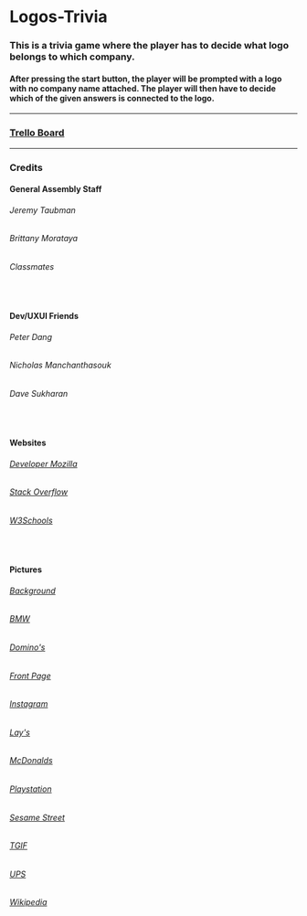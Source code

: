 # Logos-Trivia

### This is a trivia game where the player has to decide what logo belongs to which company. 
#### After pressing the start button, the player will be prompted with a logo with **no** company name attached. The player will then have to decide which of the given answers is connected to the logo. 

***

### [Trello Board](https://trello.com/b/khUvJbAl/food-logos)

***

### Credits
#### General Assembly Staff
###### Jeremy Taubman
###### Brittany Morataya
###### Classmates

<br>

#### Dev/UXUI Friends
###### Peter Dang
###### Nicholas Manchanthasouk
###### Dave Sukharan

<br>

#### Websites
###### [Developer Mozilla](developer.mozilla.org)
###### [Stack Overflow](stackoverflow.com)
###### [W3Schools](w3schools.com)

<br>


#### Pictures
###### [Background](https://ak.picdn.net/shutterstock/videos/21640684/thumb/1.jpg)
###### [BMW](https://www.jetpunk.com/img/user-photo-library/e5/e5ba85bd17-450.png)
###### [Domino's](http://2.bp.blogspot.com/--DHkNIsSurk/UcD11IDiW1I/AAAAAAAAACo/01q1ErjNVKo/s1600/RGB_Blue_Type_Tile_Only_0.jpg)
###### [Front Page](https://play.google.com/store/apps/details?id=com.msi.logogame&hl=en_US&gl=US)
###### [Instagram](https://images2.minutemediacdn.com/image/upload/c_fit,f_auto,fl_lossy,q_auto,w_728/v1583509126/shape/mentalfloss/619387-transmit_startups-3.jpg?itok=rNVphTUJ)
###### [Lay's](https://i.insider.com/500851a2ecad04bd32000001?width=600&format=jpeg&auto=webp)
###### [McDonalds](http://upload.wikimedia.org/wikipedia/commons/3/36/McDonald%27s_Golden_Arches.svgv)
###### [Playstation](https://www.jetpunk.com/img/user-photo-library/42/42711cbcde-450.png)
###### [Sesame Street](https://i.insider.com/50083a8ceab8ea3e31000006?width=750&format=jpeg&auto=webp)
###### [TGIF](https://www.youthdownloads.com/triviamaker/wp-content/themes/stratusx-child/template/upload/RHlKygOiPXblbnhioWL7WzJSBd42/20210924163248012548686/275C1Q2.png)
###### [UPS](https://i.insider.com/50083a75eab8eaba3000000c?width=600&format=jpeg&auto=webp)
###### [Wikipedia](https://upload.wikimedia.org/wikipedia/commons/a/a0/Wikipedia-logo-blank.png)